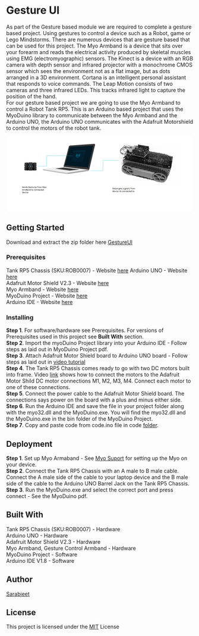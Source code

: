 # Gesture UI

As part of the Gesture based module we are required to complete a gesture based project. Using gestures to control a device such as a Robot, game or Lego Mindstorms. There are numerous devices that are gesture based that can be used for this project. The Myo Armband is a device that sits over your forearm and reads the electrical activity produced by skeletal muscles using EMG (electromyographic) sensors. The Kinect is a device with an RGB camera with depth sensor and infrared projector with a monochrome CMOS sensor which sees the environment not as a flat image, but as dots arranged in a 3D environment. Cortana is an intelligent personal assistant that responds to voice commands. The Leap Motion consists of two cameras and three infrared LEDs. This tracks infrared light to capture the position of the hand.         
For our gesture based project we are going to use the Myo Armband to control a Robot Tank RP5. This is an Arduino based project that uses the MyoDuino library to communicate between the Myo Armband and the Arduino UNO, the Arduino UNO communicates with the Adafruit Motorshield to control the motors of the robot tank.        

![alt tag](https://github.com/sarabDevOPs/Gesture-UI-Project/blob/main/MYO.png)

## Getting Started

Download and extract the zip folder here [GestureUI](https://github.com/sarabDevOps/Gesture-UI-Project/archive/main.zip)        

### Prerequisites

Tank RP5 Chassis (SKU:ROB0007) -  Website [here](https://www.dfrobot.com/wiki/index.php/Tank_RP5_Chassis_(SKU:ROB0007))       
Arduino UNO - Website [here](https://www.arduino.cc/en/Main/ArduinoBoardUno)       
Adafruit Motor Shield V2.3 - Website [here](https://www.adafruit.com/products/1438)       
Myo Armband - Website [here](https://www.myo.com/)    
MyoDuino Project - Website [here](https://market.myo.com/app/54bd7403e4b00db53ad527a2/myoduino-)      
Arduino IDE - Website [here](https://www.arduino.cc/en/main/software)        


### Installing

**Step 1**. For software/hardware see Prerequisites. For versions of Prerequisites used in this project see **Built With** section.       
**Step 2**. Import the myoDuino Project library into your Arduino IDE - Follow steps as laid out in MyoDuino Project pdf.         
**Step 3**. Attach Adafruit Motor Shield board to Arduino UNO board - Follow steps as laid out in [video tutorial](https://www.youtube.com/watch?v=vN_gcyWKCxY)                 
**Step 4**. The Tank RP5 Chassis comes ready to go with two DC motors built into frame. Video [link](https://www.youtube.com/watch?v=vN_gcyWKCxY) shows how to connect the motors to the Adafruit Motor Shild DC motor connections M1, M2, M3, M4. Connect each motor to one of these connections.        
**Step 5**. Connect the power cable to the Adafruit Motor Shield board. The connections says power on the board with a plus and minus either side.      
**Step 6**. Run the Arduino IDE and save the file in your project folder along with the myo32.dll and the MyoDuino.exe. You will find the myo32.dll and the MyoDuino.exe in the bin folder of the MyoDuino Project.         
**Step 7**. Copy and paste code from code.ino file in code [folder](https://github.com/seanJosephFitzpatrick/Gesture-UI-Project/tree/master/code).                  

## Deployment

**Step 1**. Set up Myo Armaband - See [Myo Suport](https://support.getmyo.com/hc/en-us) for setting up the Myo on your device.       
**Step 2**. Connect the Tank RP5 Chassis with an A male to B male cable. Connect the A male side of the cable to your laptop device and the B male side of the cable to the Arduino UNO Barrel Jack on the Tank RP5 Chassis.         
**Step 3**. Run the MyoDuino.exe and select the correct port and press connect - See the MyoDuino pdf.         


## Built With

Tank RP5 Chassis (SKU:ROB0007) -  Hardware      
Arduino UNO - Hardware     
Adafruit Motor Shield V2.3 - Hardware     
Myo Armband, Gesture Control Armband - Hardware   
MyoDuino Project - Software     
Arduino IDE V1.8 - Software

## Author
          
[Sarabjeet ](https://github.com/sarabDevOps/Gesture-UI-Project)

## License

This project is licensed under the [MIT](https://github.com/sarabDevOPs/Gesture-UI-Project/blob/master/LICENSE) License 
